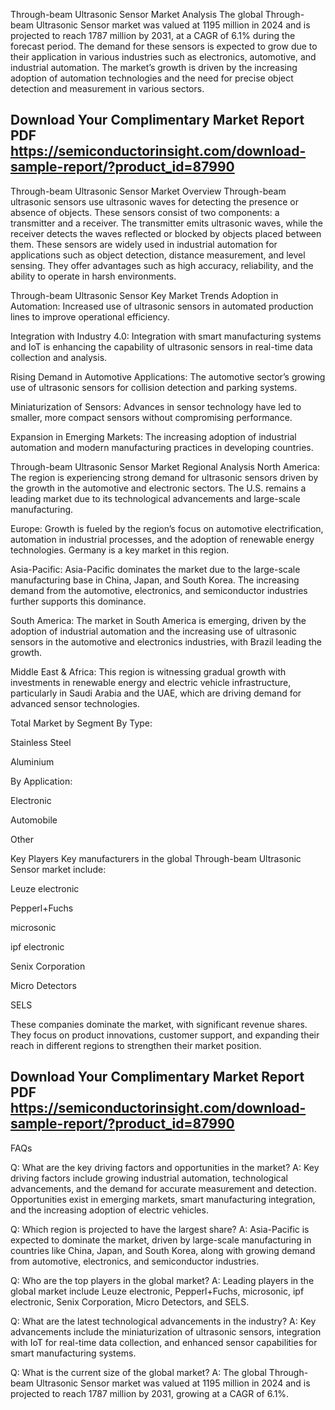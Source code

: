 Through-beam Ultrasonic Sensor Market Analysis
The global Through-beam Ultrasonic Sensor market was valued at 1195 million in 2024 and is projected to reach 1787 million by 2031, at a CAGR of 6.1% during the forecast period. The demand for these sensors is expected to grow due to their application in various industries such as electronics, automotive, and industrial automation. The market’s growth is driven by the increasing adoption of automation technologies and the need for precise object detection and measurement in various sectors.

## Download Your Complimentary Market  Report PDF https://semiconductorinsight.com/download-sample-report/?product_id=87990 

Through-beam Ultrasonic Sensor Market Overview
Through-beam ultrasonic sensors use ultrasonic waves for detecting the presence or absence of objects. These sensors consist of two components: a transmitter and a receiver. The transmitter emits ultrasonic waves, while the receiver detects the waves reflected or blocked by objects placed between them. These sensors are widely used in industrial automation for applications such as object detection, distance measurement, and level sensing. They offer advantages such as high accuracy, reliability, and the ability to operate in harsh environments.


Through-beam Ultrasonic Sensor Key Market Trends
Adoption in Automation: Increased use of ultrasonic sensors in automated production lines to improve operational efficiency.

Integration with Industry 4.0: Integration with smart manufacturing systems and IoT is enhancing the capability of ultrasonic sensors in real-time data collection and analysis.

Rising Demand in Automotive Applications: The automotive sector’s growing use of ultrasonic sensors for collision detection and parking systems.

Miniaturization of Sensors: Advances in sensor technology have led to smaller, more compact sensors without compromising performance.

Expansion in Emerging Markets: The increasing adoption of industrial automation and modern manufacturing practices in developing countries.


Through-beam Ultrasonic Sensor Market Regional Analysis
North America: The region is experiencing strong demand for ultrasonic sensors driven by the growth in the automotive and electronic sectors. The U.S. remains a leading market due to its technological advancements and large-scale manufacturing.

Europe: Growth is fueled by the region’s focus on automotive electrification, automation in industrial processes, and the adoption of renewable energy technologies. Germany is a key market in this region.

Asia-Pacific: Asia-Pacific dominates the market due to the large-scale manufacturing base in China, Japan, and South Korea. The increasing demand from the automotive, electronics, and semiconductor industries further supports this dominance.

South America: The market in South America is emerging, driven by the adoption of industrial automation and the increasing use of ultrasonic sensors in the automotive and electronics industries, with Brazil leading the growth.

Middle East & Africa: This region is witnessing gradual growth with investments in renewable energy and electric vehicle infrastructure, particularly in Saudi Arabia and the UAE, which are driving demand for advanced sensor technologies.


Total Market by Segment
By Type:

Stainless Steel

Aluminium

By Application:

Electronic

Automobile

Other


Key Players
Key manufacturers in the global Through-beam Ultrasonic Sensor market include:

Leuze electronic

Pepperl+Fuchs

microsonic

ipf electronic

Senix Corporation

Micro Detectors

SELS

These companies dominate the market, with significant revenue shares. They focus on product innovations, customer support, and expanding their reach in different regions to strengthen their market position.

## Download Your Complimentary Market  Report PDF https://semiconductorinsight.com/download-sample-report/?product_id=87990 

FAQs

Q: What are the key driving factors and opportunities in the market?
A: Key driving factors include growing industrial automation, technological advancements, and the demand for accurate measurement and detection. Opportunities exist in emerging markets, smart manufacturing integration, and the increasing adoption of electric vehicles.


Q: Which region is projected to have the largest share?
A: Asia-Pacific is expected to dominate the market, driven by large-scale manufacturing in countries like China, Japan, and South Korea, along with growing demand from automotive, electronics, and semiconductor industries.


Q: Who are the top players in the global market?
A: Leading players in the global market include Leuze electronic, Pepperl+Fuchs, microsonic, ipf electronic, Senix Corporation, Micro Detectors, and SELS.


Q: What are the latest technological advancements in the industry?
A: Key advancements include the miniaturization of ultrasonic sensors, integration with IoT for real-time data collection, and enhanced sensor capabilities for smart manufacturing systems.


Q: What is the current size of the global market?
A: The global Through-beam Ultrasonic Sensor market was valued at 1195 million in 2024 and is projected to reach 1787 million by 2031, growing at a CAGR of 6.1%.


